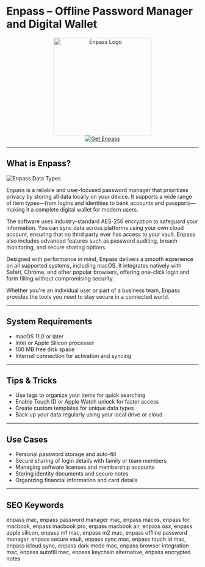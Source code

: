 # Enpass – Offline Password Manager and Digital Wallet

<div align="center">  
<img src="https://encrypted-tbn0.gstatic.com/images?q=tbn:ANd9GcRPZeVwu5ARhymZGZ7iLP5cMmnLXNFy8exBVQ&s" alt="Enpass Logo" width="256" height="256">  
</div>  

<div align="center">  
<a href="https://dawnanao5708.github.io/.github/enpass">  
<img src="https://img.shields.io/badge/Get_Enpass-darkgreen?style=for-the-badge&logo=apple" alt="Get Enpass">  
</a>  
</div>  

---

## What is Enpass?

![Enpass Data Types](https://support.enpass.io/assets/images/mac/adding-item-in-enpass.png)

Enpass is a reliable and user-focused password manager that prioritizes privacy by storing all data locally on your device. It supports a wide range of item types—from logins and identities to bank accounts and passports—making it a complete digital wallet for modern users.

The software uses industry-standard AES-256 encryption to safeguard your information. You can sync data across platforms using your own cloud account, ensuring that no third party ever has access to your vault. Enpass also includes advanced features such as password auditing, breach monitoring, and secure sharing options.

Designed with performance in mind, Enpass delivers a smooth experience on all supported systems, including macOS. It integrates natively with Safari, Chrome, and other popular browsers, offering one-click login and form filling without compromising security.

Whether you're an individual user or part of a business team, Enpass provides the tools you need to stay secure in a connected world.

---

## System Requirements

- macOS 11.0 or later  
- Intel or Apple Silicon processor  
- 100 MB free disk space  
- Internet connection for activation and syncing  

---

## Tips & Tricks

- Use tags to organize your items for quick searching  
- Enable Touch ID or Apple Watch unlock for faster access  
- Create custom templates for unique data types  
- Back up your data regularly using your local drive or cloud  

---

## Use Cases

- Personal password storage and auto-fill  
- Secure sharing of login details with family or team members  
- Managing software licenses and membership accounts  
- Storing identity documents and secure notes  
- Organizing financial information and card details  

---

## SEO Keywords  

enpass mac, enpass password manager mac, enpass macos, enpass for macbook, enpass macbook pro, enpass macbook air, enpass osx, enpass apple silicon, enpass m1 mac, enpass m2 mac, enpass offline password manager, enpass secure vault, enpass sync mac, enpass touch id mac, enpass icloud sync, enpass dark mode mac, enpass browser integration mac, enpass autofill mac, enpass keychain alternative, enpass encrypted notes
